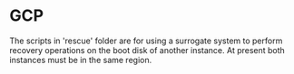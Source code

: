 # GCP 
The scripts in 'rescue' folder
are for using a surrogate system to 
perform recovery operations on the 
boot disk of another instance.
At present both instances must be 
in the same region.

